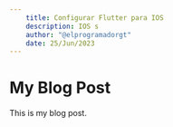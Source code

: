 ```yaml
---
    title: Configurar Flutter para IOS
    description: IOS s
    author: "@elprogramadorgt"
    date: 25/Jun/2023
---
```

# My Blog Post
This is my blog post.
